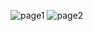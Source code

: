 ![page1](https://github.com/subhankari2/PostmanNotesSample/assets/85412343/4ef96087-57ec-4fb8-8e31-4ca2ff50f3f7)
![page2](https://github.com/subhankari2/PostmanNotesSample/assets/85412343/83ea6d59-3b0b-493a-a62b-5974b7a91910)

